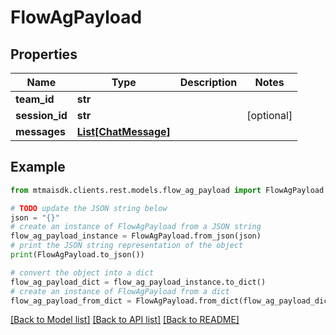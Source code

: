 # FlowAgPayload


## Properties

Name | Type | Description | Notes
------------ | ------------- | ------------- | -------------
**team_id** | **str** |  | 
**session_id** | **str** |  | [optional] 
**messages** | [**List[ChatMessage]**](ChatMessage.md) |  | 

## Example

```python
from mtmaisdk.clients.rest.models.flow_ag_payload import FlowAgPayload

# TODO update the JSON string below
json = "{}"
# create an instance of FlowAgPayload from a JSON string
flow_ag_payload_instance = FlowAgPayload.from_json(json)
# print the JSON string representation of the object
print(FlowAgPayload.to_json())

# convert the object into a dict
flow_ag_payload_dict = flow_ag_payload_instance.to_dict()
# create an instance of FlowAgPayload from a dict
flow_ag_payload_from_dict = FlowAgPayload.from_dict(flow_ag_payload_dict)
```
[[Back to Model list]](../README.md#documentation-for-models) [[Back to API list]](../README.md#documentation-for-api-endpoints) [[Back to README]](../README.md)


